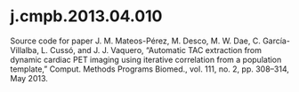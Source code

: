 j.cmpb.2013.04.010
==================

Source code for paper J. M. Mateos-Pérez, M. Desco, M. W. Dae, C. García-Villalba, L. Cussó, and J. J. Vaquero, “Automatic TAC extraction from dynamic cardiac PET imaging using iterative correlation from a population template,” Comput. Methods Programs Biomed., vol. 111, no. 2, pp. 308–314, May 2013. 
